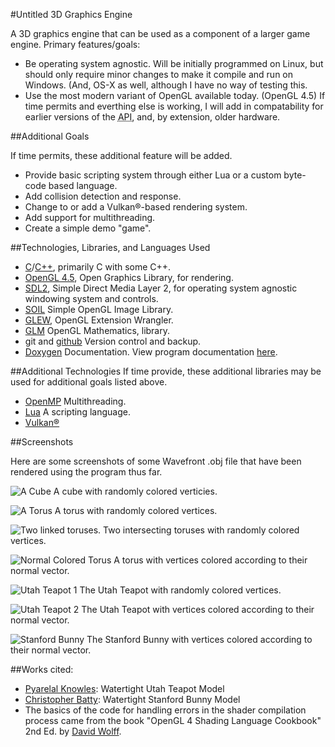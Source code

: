 
#Untitled 3D Graphics Engine 

A 3D graphics engine that can be used as a component of a larger game engine.
Primary features/goals:
* Be operating system agnostic.  Will be initially programmed on Linux, but
should only require minor changes to make it compile and run on Windows.  (And,
OS-X as well, although I have no way of testing this.
* Use the most modern variant of OpenGL available today. (OpenGL 4.5)  If time
permits and everthing else is working, I will add in compatability for earlier
versions of the <abbr title="Application Program Interface">API</abbr>, and, by
extension, older hardware.

##Additional Goals

If time permits, these additional feature will be added.
* Provide basic scripting system through either Lua or a custom byte-code based
language.
* Add collision detection and response.
* Change to or add a Vulkan®-based rendering system.
* Add support for multithreading.
* Create a simple demo "game".

##Technologies, Libraries, and Languages Used
* [C](http://en.cppreference.com/w/c/)/[C++](http://en.cppreference.com/w/cpp/),
primarily C with some C++.
* [OpenGL 4.5](https://www.opengl.org/about/), Open Graphics Library, for rendering.
* [SDL2](https://www.libsdl.org/index.php), Simple Direct Media Layer 2, for
operating system agnostic windowing system and controls.
* [SOIL](http://www.lonesock.net/soil.html) Simple OpenGL Image Library.
* [GLEW](http://glew.sourceforge.net/), OpenGL Extension Wrangler.
* [GLM](http://glm.g-truc.net/0.9.4/) OpenGL Mathematics, library.
* git and [github](https://github.com/) Version control and backup.
* [Doxygen](http://www.stack.nl/~dimitri/doxygen/) Documentation.  View
program documentation
[here](http://www.ecst.csuchico.edu/~tcarrel/Senior_Project/html/index.html).

##Additional Technologies
If time provide, these additional libraries may be used for additional goals
listed above.
* [OpenMP](http://www.openmp.org/) Multithreading.
* [Lua](https://www.lua.org/) A scripting language.
* [Vulkan®](https://www.khronos.org/vulkan/)

##Screenshots

Here are some screenshots of some Wavefront .obj file that have been rendered
using the program thus far.

![A Cube](/.Images/cube.png)
A cube with randomly colored verticies.

![A Torus](/.Images/torus.png)
A torus with randomly colored vertices.

![Two linked toruses.](/.Images/toruses.png)
Two intersecting toruses with randomly colored vertices.

![Normal Colored Torus](/.Images/torus_normals.png)
A torus with vertices colored according to their normal vector.

![Utah Teapot 1](/.Images/utah_teapot.2.jpg)
The Utah Teapot with randomly colored vertices.

![Utah Teapot 2](/.Images/utah_teapot.1.jpg)
The Utah Teapot with vertices colored according to their normal vector.

![Stanford Bunny](/.Images/stanford_bunny.png)
The Stanford Bunny with vertices colored according to their normal vector.

##Works cited:
* [Pyarelal Knowles](http://goanna.cs.rmit.edu.au/~pknowles/models.html): 
Watertight Utah Teapot Model
* [Christopher Batty](https://cs.uwaterloo.ca/~c2batty/): Watertight Stanford
Bunny Model
* The basics of the code for handling errors in the shader compilation process
came from the book "OpenGL 4 Shading Language Cookbook" 2nd Ed. by
[David Wolff](https://github.com/daw42/glslcookbook).

